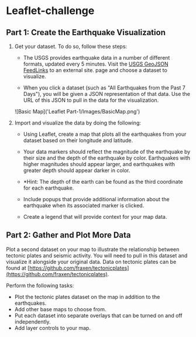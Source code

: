 # Leaflet-challenge
 
## Part 1: Create the Earthquake Visualization

1. Get your dataset. To do so, follow these steps:

   - The USGS provides earthquake data in a number of different formats, updated every 5 minutes.   Visit the [USGS GeoJSON FeedLinks](https://earthquake.usgs.gov/earthquakes/feed/v1.0/geojson.php) to an external site. page and choose a dataset to visualize. 

   - When you click a dataset (such as "All Earthquakes from the Past 7 Days"), you will be given a JSON representation of that data. Use the URL of this JSON to pull in the data for the visualization. 

   ![Basic Map]('Leaflet Part-1/Images/BasicMap.png')

2. Import and visualize the data by doing the following:

   - Using Leaflet, create a map that plots all the earthquakes from your dataset based on their longitude and latitude.

   - Your data markers should reflect the magnitude of the earthquake by their size and the depth  of the earthquake by color. Earthquakes with higher magnitudes should appear larger, and 	earthquakes with greater depth should appear darker in color.

   - *Hint: The depth of the earth can be found as the third coordinate for each earthquake.

   - Include popups that provide additional information about the earthquake when its associated marker is clicked.

   - Create a legend that will provide context for your map data.


## Part 2: Gather and Plot More Data

Plot a second dataset on your map to illustrate the relationship between tectonic plates and seismic activity. You will need to pull in this dataset and visualize it alongside your original data. Data on tectonic plates can be found at [https://github.com/fraxen/tectonicplates](https://github.com/fraxen/tectonicplates).

Perform the following tasks:

- Plot the tectonic plates dataset on the map in addition to the earthquakes.
- Add other base maps to choose from.
- Put each dataset into separate overlays that can be turned on and off independently.
- Add layer controls to your map.



